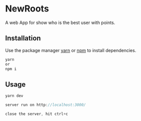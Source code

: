 # NewRoots

A web App for show who is the best user with points.

## Installation

Use the package manager [yarn](https://yarnpkg.com/) or [npm](https://www.npmjs.com/package/npm) to install dependencies.

```bash
yarn 
or
npm i
```

## Usage

```javascript
yarn dev

server run on http://localhost:3000/

close the server, hit ctrl+c
```